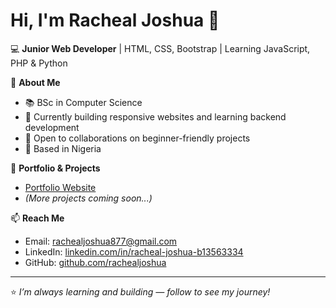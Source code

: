 # Hi, I'm Racheal Joshua 👋

💻 **Junior Web Developer** | HTML, CSS, Bootstrap | Learning JavaScript, PHP & Python

🎯 **About Me**
- 📚 BSc in Computer Science
- 🌱 Currently building responsive websites and learning backend development
- 🤝 Open to collaborations on beginner-friendly projects
- 📍 Based in Nigeria

🚀 **Portfolio & Projects**
- [Portfolio Website](https://rachealjoshua.github.io/portfolio-website/)
- *(More projects coming soon...)*

📫 **Reach Me**
- Email: [rachealjoshua877@gmail.com](mailto:rachealjoshua877@gmail.com)
- LinkedIn: [linkedin.com/in/racheal-joshua-b13563334](https://www.linkedin.com/in/racheal-joshua-b13563334)
- GitHub: [github.com/rachealjoshua](https://github.com/rachealjoshua)

---
⭐️ *I’m always learning and building — follow to see my journey!*


